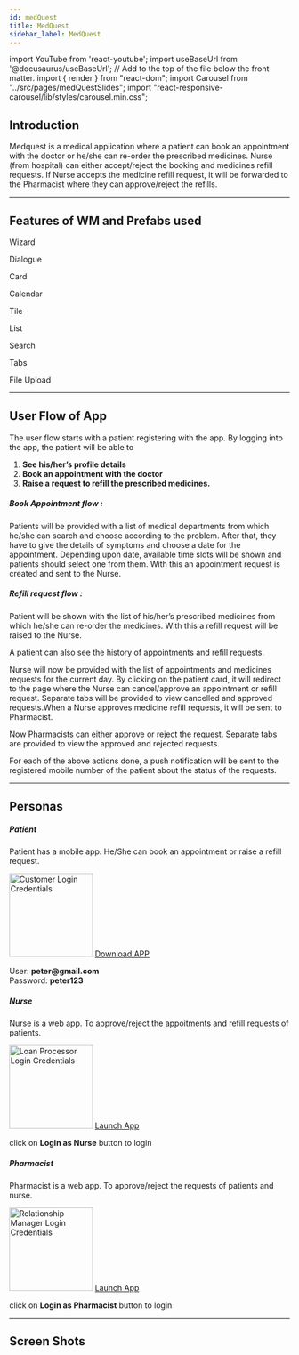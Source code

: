 ```yaml
---
id: medQuest
title: MedQuest
sidebar_label: MedQuest
---
```


import YouTube from 'react-youtube';
import useBaseUrl from '@docusaurus/useBaseUrl'; // Add to the top of the file below the front matter.
import { render } from "react-dom";
import Carousel from "../src/pages/medQuestSlides";
import "react-responsive-carousel/lib/styles/carousel.min.css";


## Introduction

Medquest is a medical application where a patient can book an appointment with the doctor or he/she can re-order the prescribed medicines. Nurse (from hospital) can either accept/reject the booking and medicines refill requests. If Nurse accepts the medicine refill request, it will be forwarded to the Pharmacist where they can approve/reject the refills.

<YouTube videoId="Fhie1OW8SOY" />

---

## Features of WM and Prefabs used

<!-- 1. **Form wizard**
2. **Dialogue**
3. **Cards**
4. **Calendar**
5. **Tile**
6. **List**
7. **Search**
8. **Tabs**
9. **File Upload** -->

<div className="container  margin-top--lg">
  <div className="row">
    <div className="col text--center padding--none">
      <span className="fe-icon wizard"></span>
      <p>Wizard</p>
    </div>
    <div className="col text--center padding--none">
      <span className="fe-icon dialog"></span>
      <p>Dialogue</p>
    </div>
    <div className="col text--center padding--none">
      <span className="fe-icon card"></span>
      <p>Card</p>
    </div>
    <div className="col text--center padding--none">
      <span className="fe-icon calendar"></span>
      <p>Calendar</p>
    </div>
  </div>
  <div className="row">
    <div className="col text--center padding--none">
      <span className="fe-icon tile"></span>
      <p>Tile</p>
    </div>
    <div className="col text--center padding--none">
      <span className="fe-icon list"></span>
      <p>List</p>
    </div>
    <div className="col text--center padding--none">
      <span className="fe-icon search"></span>
      <p>Search</p>
    </div>
    <div className="col text--center padding--none">
      <span className="fe-icon tabs"></span>
      <p>Tabs</p>
    </div>
  </div>
  <div className="row">
    <div className="col text--center padding--none">
      <span className="fe-icon file-upload"></span>
      <p>File Upload</p>
    </div>
    <div className="col text--center padding--none">
    </div>
    <div className="col text--center padding--none">
    </div>
    <div className="col text--center padding--none">
    </div>
  </div>
</div>



---

## User Flow of App

The user flow starts with a patient registering with the app. By logging into the app, the patient will be able to 

1. **See his/her’s profile details**
2. **Book an appointment with the doctor**
3. **Raise a request to refill the prescribed medicines.**

##### Book Appointment flow : 
Patients will be provided with a list of medical departments from which he/she can search and choose according to the problem. After that, they have to give the details of symptoms and choose a date for the appointment. Depending upon date, available time slots will be shown and patients should select one from them. With this an appointment request is created and sent to the Nurse.

##### Refill request flow : 
Patient will be shown with the list of his/her’s prescribed medicines from which he/she can re-order the medicines. With this a refill request will be raised to the Nurse.

A patient can also see the history of appointments and refill requests.

Nurse will now be provided with the list of appointments and medicines requests for the current day. By clicking on the patient card, it will redirect to the page where the Nurse can cancel/approve an appointment or refill request. Separate tabs will be provided to view cancelled and approved requests.When a Nurse approves medicine refill requests, it will be sent to Pharmacist. 

Now Pharmacists can either approve or reject the request. Separate tabs are provided to view the approved and rejected requests.

For each of the above actions done, a push notification will be sent to the registered mobile number of the patient about the status of the requests.



---

## Personas

<!-- 1. Patient has a mobile app. He/She can book an appointment or raise a refill request. 
  - User: peter@gmail.com
  - Password: peter123
  - APK url: https://drive.google.com/file/d/1hZKbTjZdjEK4SnRgjpkVeolyWZHtqaSP/view

2. Nurse and Pharmacist has a web app. They can either approve/reject the requests.
  - Nurse can login by clicking on the ‘Login as Nurse’ button
  - Pharmacist can login by clicking on the ‘Login as Pharmacist’ button.
  - Deployed URL : http://pk6b8wcp6vj9.cloud.wavemakeronline.com/Medical/ -->

<section>
  <div className="container">
    <div className="row">
      <div className="col card text--center margin--sm padding--none">
        <div className="">
          <h5 className="card__header margin-bottom--none padding-horiz--none">
            Patient
          </h5>
          <div className="card__body">
            <p>Patient has a mobile app. He/She can book an appointment or raise a refill request.</p>
            <img alt="Customer Login Credentials" src={useBaseUrl('img/medQuest/patient.png')} height="150px"/>
            <a href={useBaseUrl('img/medQuest/medQuest.apk')} download className="button button--primary button--outline margin-bottom--sm">Download APP</a>
            <p>User: <b>peter@gmail.com</b> <br/> Password: <b>peter123</b></p>
          </div>
        </div>
      </div>
      <div className="col card text--center margin--sm padding--none">
        <div className="">
          <h5 className="card__header margin-bottom--none padding-horiz--none">
            Nurse
          </h5>
          <div className="card__body">
            <p>Nurse is a web app. To approve/reject the appoitments and refill requests of patients.</p>
            <img alt="Loan Processor Login Credentials" src={useBaseUrl('img/medQuest/nurse.png')} height="150px"/>
            <a href="http://pk6b8wcp6vj9.cloud.wavemakeronline.com/Medical/" target="_blank" className="button button--primary button--outline margin-bottom--sm">Launch App</a>
            <p>click on <b>Login as Nurse</b> button to login</p>
          </div>
        </div>
      </div>
      <div className="col card text--center margin--sm padding--none">
        <div className="">
          <h5 className="card__header margin-bottom--none padding-horiz--none">
            Pharmacist
          </h5>
          <div className="card__body">
          <p>Pharmacist is a web app. To approve/reject the requests of patients and nurse.</p>
          <img alt="Relationship Manager Login Credentials" src={useBaseUrl('img/medQuest/pharmacist.png')} height="150px"/>
            <a href="http://pk6b8wcp6vj9.cloud.wavemakeronline.com/Medical/" target="_blank" className="button button--primary button--outline margin-bottom--sm">Launch App</a>
            <p>click on <b>Login as Pharmacist</b> button to login</p>
          </div>
        </div>
      </div>
    </div>
  </div>
</section>

---

## Screen Shots

<Carousel />

<!-- ![alt text](/img/medQuest/web_screen1.png 'MedQuest Web') -->

